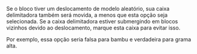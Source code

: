 Se o bloco tiver um deslocamento de modelo aleatório, sua caixa delimitadora também será movida, a menos que esta opção seja selecionada. Se a caixa delimitadora estiver submergindo em blocos vizinhos devido ao deslocamento, marque esta caixa para evitar isso.

Por exemplo, essa opção seria falsa para bambu e verdadeira para grama alta.